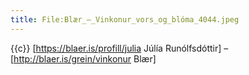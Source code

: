 ```yaml
---
title: File:Blær_–_Vinkonur_vors_og_blóma_4044.jpeg
---
```


{{c}} [https://blaer.is/profill/julia Júlía Runólfsdóttir] – [http://blaer.is/grein/vinkonur Blær]
